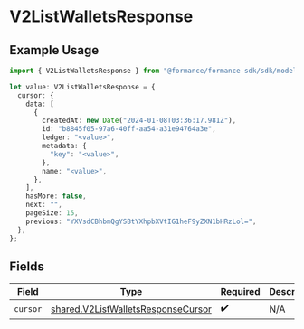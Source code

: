 # V2ListWalletsResponse

## Example Usage

```typescript
import { V2ListWalletsResponse } from "@formance/formance-sdk/sdk/models/shared";

let value: V2ListWalletsResponse = {
  cursor: {
    data: [
      {
        createdAt: new Date("2024-01-08T03:36:17.981Z"),
        id: "b8845f05-97a6-40ff-aa54-a31e94764a3e",
        ledger: "<value>",
        metadata: {
          "key": "<value>",
        },
        name: "<value>",
      },
    ],
    hasMore: false,
    next: "",
    pageSize: 15,
    previous: "YXVsdCBhbmQgYSBtYXhpbXVtIG1heF9yZXN1bHRzLol=",
  },
};
```

## Fields

| Field                                                                                           | Type                                                                                            | Required                                                                                        | Description                                                                                     |
| ----------------------------------------------------------------------------------------------- | ----------------------------------------------------------------------------------------------- | ----------------------------------------------------------------------------------------------- | ----------------------------------------------------------------------------------------------- |
| `cursor`                                                                                        | [shared.V2ListWalletsResponseCursor](../../../sdk/models/shared/v2listwalletsresponsecursor.md) | :heavy_check_mark:                                                                              | N/A                                                                                             |